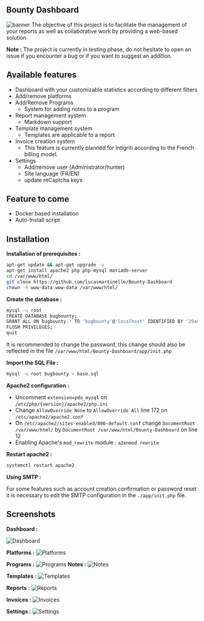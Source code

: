 
## Bounty Dashboard
![banner](https://zupimages.net/up/21/09/e6iu.png)
The objective of this project is to facilitate the management of your reports as well as collaborative work by providing a web-based solution.

**Note :** The project is currently in testing phase, do not hesitate to open an issue if you encounter a bug or if you want to suggest an addition.

## Available features
* Dashboard with your customizable statistics according to different filters
* Add/remove platforms
* Add/Remove Programs
  * System for adding notes to a program
* Report management system
  * Markdown support   
* Template management system
   * Templates are applicable to a report
* Invoice creation system
  * This feature is currently planned for Intigriti according to the French billing model.
* Settings
  * Add/remove user (Administrator/hunter)
  * Site language (FR/EN)
  * update reCaptcha keys

## Feature to come

* Docker based installation
* Auto-Install script

## Installation

**Installation of prerequisites :**

```bash
apt-get update && apt-get upgrade -y
apt-get install apache2 php php-mysql mariadb-server
cd /var/www/html/
git clone https://github.com/lucasmartinelle/Bounty-Dashboard
chown -R www-data:www-data /var/www/html/
```

**Create the database :**

```bash
mysql -u root
CREATE DATABASE bugbounty;
GRANT ALL ON bugbounty.* TO 'bugbounty'@'localhost' IDENTIFIED BY '29ani6ibuKzyayWvCrLBQuTXp674R5hy';
FLUSH PRIVILEGES;
quit
```

It is recommended to change the password, this change should also be reflected in the file  `/var/www/html/Bounty-Dashboard/app/init.php`

**Import the SQL File :**

```bash
mysql -u root bugbounty < base.sql
```
**Apache2 configuration :**

 * Uncomment `extension=pdo_mysql` on `/etc/php/{version}/apache2/php.ini`
 * Change `AllowOverride None` to `AllowOverride All` line 172 on `/etc/apache2/apache2.conf`
 * On `/etc/apache2/sites-enabled/000-default.conf` change `DocumentRoot /var/www/html/` by `DocumentRoot /var/www/html/Bounty-Dashboard` on line 12
 * Enabling Apache's `mod_rewrite` module : `a2enmod rewrite`

**Restart apache2 :** 

```bash
systemctl restart apache2
```

**Using SMTP :** 

For some features such as account creation confirmation or password reset it is necessary to edit the SMTP configuration in the `./app/init.php` file.

## Screenshots

**Dashboard :**

![Dashboard](https://zupimages.net/up/21/10/pvnt.png)

**Platforms :**
![Platforms](https://zupimages.net/up/21/09/zqhh.png)

**Programs :**
![Programs ](https://zupimages.net/up/21/09/k4ke.png)
**Notes :**
![Notes ](https://zupimages.net/up/21/10/b60z.png)

**Templates :**
![Templates ](https://zupimages.net/up/21/09/0buw.png)

**Reports :**
![Reports](https://zupimages.net/up/21/09/vavk.png)

**Invoices :**
![Invoices ](https://zupimages.net/up/21/09/76b4.png)

**Settings :**
![Settings ](https://zupimages.net/up/21/09/lgfw.png)
